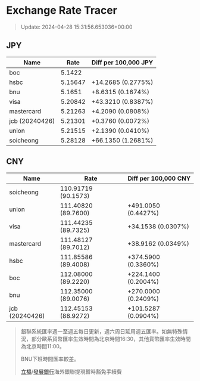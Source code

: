 # Exchange Rate Tracer

> Update: 2024-04-28 15:31:56.653036+00:00

## JPY

| Name           |    Rate | Diff per 100,000 JPY   |
|----------------|---------|------------------------|
| boc            | 5.1422  |                        |
| hsbc           | 5.15647 | +14.2685 (0.2775%)     |
| bnu            | 5.1651  | +8.6315 (0.1674%)      |
| visa           | 5.20842 | +43.3210 (0.8387%)     |
| mastercard     | 5.21263 | +4.2090 (0.0808%)      |
| jcb (20240426) | 5.21301 | +0.3760 (0.0072%)      |
| union          | 5.21515 | +2.1390 (0.0410%)      |
| soicheong      | 5.28128 | +66.1350 (1.2681%)     |

## CNY

| Name           | Rate                | Diff per 100,000 CNY   |
|----------------|---------------------|------------------------|
| soicheong      | 110.91719	(90.1573) |                        |
| union          | 111.40820	(89.7600) | +491.0050 (0.4427%)    |
| visa           | 111.44235	(89.7325) | +34.1538 (0.0307%)     |
| mastercard     | 111.48127	(89.7012) | +38.9162 (0.0349%)     |
| hsbc           | 111.85586	(89.4008) | +374.5900 (0.3360%)    |
| boc            | 112.08000	(89.2220) | +224.1400 (0.2004%)    |
| bnu            | 112.35000	(89.0076) | +270.0000 (0.2409%)    |
| jcb (20240426) | 112.45153	(88.9272) | +101.5287 (0.0904%)    |


> 銀聯系統匯率週一至週五每日更新，週六周日延用週五匯率。如無特殊情況，部分歐系貨幣匯率生效時間為北京時間16:30，其他貨幣匯率生效時間為北京時間11:00。
>
> BNU下班時間匯率較差。
>
> [立橋](https://www.wlbank.com.mo/uploads/ueditor/file/20181211/1544536513900230.pdf)/[發展銀行](https://www.mdb.com.mo/Service_Charges_20230728.pdf)海外銀聯提現暫時豁免手續費

